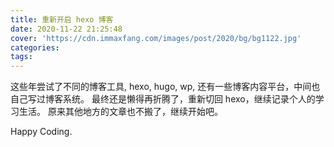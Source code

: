 ```yaml
---
title: 重新开启 hexo 博客
date: 2020-11-22 21:25:48
cover: 'https://cdn.immaxfang.com/images/post/2020/bg/bg1122.jpg'
categories:
tags:
---
```


这些年尝试了不同的博客工具, hexo, hugo, wp, 还有一些博客内容平台，中间也自己写过博客系统。
最终还是懒得再折腾了，重新切回 hexo，继续记录个人的学习生活。
原来其他地方的文章也不搬了，继续开始吧。

Happy Coding.
